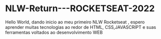 # NLW-Return---ROCKETSEAT-2022

 Hello World, dando inicio ao meu primeiro NLW Rocketseat
    , espero aprender muitas tecnologias ao redor de HTML, CSS,JAVASCRIPT e suas ferramentas voltados ao desenvolvimento WEB
